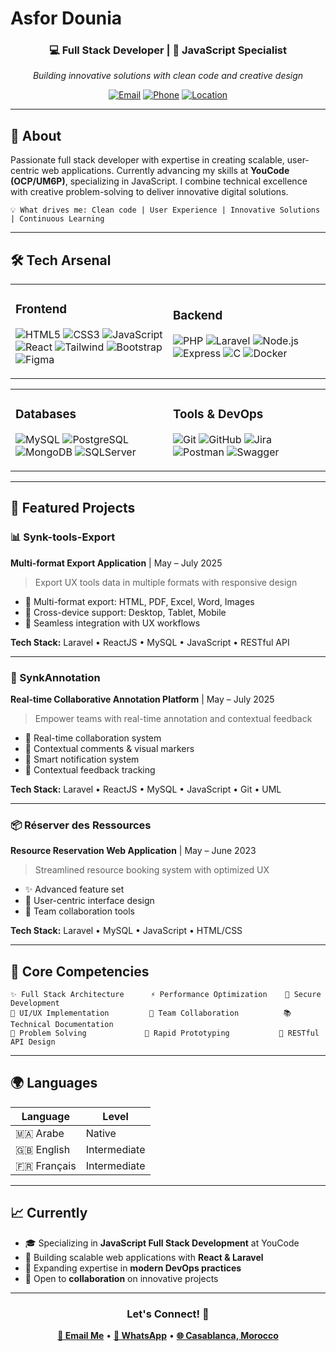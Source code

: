 # Asfor Dounia

<div align="center">

### 💻 Full Stack Developer | 🚀 JavaScript Specialist

*Building innovative solutions with clean code and creative design*

[![Email](https://img.shields.io/badge/Email-asfordounia@gmail.com-0078D4?style=flat-square&logo=gmail)](mailto:asfordounia@gmail.com)
[![Phone](https://img.shields.io/badge/Phone-%2B212%20657%20325%20060-25D366?style=flat-square&logo=whatsapp)](https://wa.me/212657325060)
[![Location](https://img.shields.io/badge/Location-Casablanca%2C%20Morocco-FF6B6B?style=flat-square&logo=googlemaps)](https://maps.google.com)

</div>

---

## 🎯 About

Passionate full stack developer with expertise in creating scalable, user-centric web applications. Currently advancing my skills at **YouCode (OCP/UM6P)**, specializing in JavaScript. I combine technical excellence with creative problem-solving to deliver innovative digital solutions.

```
💡 What drives me: Clean code | User Experience | Innovative Solutions | Continuous Learning
```

---

## 🛠️ Tech Arsenal

<table>
<tr>
<td width="50%">

### Frontend
![HTML5](https://img.shields.io/badge/HTML5-E34F26?style=flat-square&logo=html5&logoColor=white)
![CSS3](https://img.shields.io/badge/CSS3-1572B6?style=flat-square&logo=css3&logoColor=white)
![JavaScript](https://img.shields.io/badge/JavaScript-F7DF1E?style=flat-square&logo=javascript&logoColor=black)
![React](https://img.shields.io/badge/React-61DAFB?style=flat-square&logo=react&logoColor=black)
![Tailwind](https://img.shields.io/badge/Tailwind-06B6D4?style=flat-square&logo=tailwindcss&logoColor=white)
![Bootstrap](https://img.shields.io/badge/Bootstrap-7952B3?style=flat-square&logo=bootstrap&logoColor=white)
![Figma](https://img.shields.io/badge/Figma-F24E1E?style=flat-square&logo=figma&logoColor=white)

</td>
<td width="50%">

### Backend
![PHP](https://img.shields.io/badge/PHP-777BB4?style=flat-square&logo=php&logoColor=white)
![Laravel](https://img.shields.io/badge/Laravel-FF2D20?style=flat-square&logo=laravel&logoColor=white)
![Node.js](https://img.shields.io/badge/Node.js-339933?style=flat-square&logo=nodedotjs&logoColor=white)
![Express](https://img.shields.io/badge/Express-000000?style=flat-square&logo=express&logoColor=white)
![C](https://img.shields.io/badge/C-A8B9CC?style=flat-square&logo=c&logoColor=white)
![Docker](https://img.shields.io/badge/Docker-2496ED?style=flat-square&logo=docker&logoColor=white)

</td>
</tr>
</table>

<table>
<tr>
<td width="50%">

### Databases
![MySQL](https://img.shields.io/badge/MySQL-4479A1?style=flat-square&logo=mysql&logoColor=white)
![PostgreSQL](https://img.shields.io/badge/PostgreSQL-336791?style=flat-square&logo=postgresql&logoColor=white)
![MongoDB](https://img.shields.io/badge/MongoDB-13AA52?style=flat-square&logo=mongodb&logoColor=white)
![SQLServer](https://img.shields.io/badge/SQL%20Server-CC2927?style=flat-square&logo=microsoftsqlserver&logoColor=white)

</td>
<td width="50%">

### Tools & DevOps
![Git](https://img.shields.io/badge/Git-F05032?style=flat-square&logo=git&logoColor=white)
![GitHub](https://img.shields.io/badge/GitHub-181717?style=flat-square&logo=github&logoColor=white)
![Jira](https://img.shields.io/badge/Jira-0052CC?style=flat-square&logo=jira&logoColor=white)
![Postman](https://img.shields.io/badge/Postman-FF6C37?style=flat-square&logo=postman&logoColor=white)
![Swagger](https://img.shields.io/badge/Swagger-85EA2D?style=flat-square&logo=swagger&logoColor=black)

</td>
</tr>
</table>

---

## 🚀 Featured Projects

### 📊 Synk-tools-Export
**Multi-format Export Application** | May – July 2025

> Export UX tools data in multiple formats with responsive design

- 📁 Multi-format export: HTML, PDF, Excel, Word, Images
- 📱 Cross-device support: Desktop, Tablet, Mobile
- 🎨 Seamless integration with UX workflows

**Tech Stack:** Laravel • ReactJS • MySQL • JavaScript • RESTful API

---

### 💬 SynkAnnotation
**Real-time Collaborative Annotation Platform** | May – July 2025

> Empower teams with real-time annotation and contextual feedback

- 🔄 Real-time collaboration system
- 💭 Contextual comments & visual markers
- 🔔 Smart notification system
- 📍 Contextual feedback tracking

**Tech Stack:** Laravel • ReactJS • MySQL • JavaScript • Git • UML

---

### 📦 Réserver des Ressources
**Resource Reservation Web Application** | May – June 2023

> Streamlined resource booking system with optimized UX

- ✨ Advanced feature set
- 🎯 User-centric interface design
- 👥 Team collaboration tools

**Tech Stack:** Laravel • MySQL • JavaScript • HTML/CSS

---

## 💪 Core Competencies

```
✨ Full Stack Architecture      ⚡ Performance Optimization    🔐 Secure Development
🎨 UI/UX Implementation         🤝 Team Collaboration          📚 Technical Documentation
🧩 Problem Solving             🚀 Rapid Prototyping           🔄 RESTful API Design
```

---

## 🌍 Languages

| Language | Level |
|----------|-------|
| 🇲🇦 Arabe | Native |
| 🇬🇧 English | Intermediate |
| 🇫🇷 Français | Intermediate |

---

## 📈 Currently

- 🎓 Specializing in **JavaScript Full Stack Development** at YouCode
- 🔧 Building scalable web applications with **React & Laravel**
- 📖 Expanding expertise in **modern DevOps practices**
- 🤝 Open to **collaboration** on innovative projects

---

<div align="center">

### Let's Connect! 🚀

**[📧 Email Me](mailto:asfordounia@gmail.com)** • **[💬 WhatsApp](https://wa.me/212657325060)** • **[🌐 Casablanca, Morocco](https://maps.google.com)**

</div>
